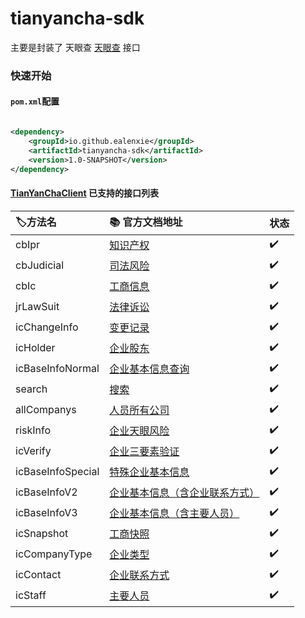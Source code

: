 tianyancha-sdk
======

主要是封装了 天眼查 [天眼查](http://open.tianyancha.com/) 接口

### 快速开始

#### `pom.xml`配置

```xml

<dependency>
    <groupId>io.github.ealenxie</groupId>
    <artifactId>tianyancha-sdk</artifactId>
    <version>1.0-SNAPSHOT</version>
</dependency>
```

#### [TianYanChaClient](https://github.com/EalenXie/sdk-all/blob/main/tianyancha-sdk/src/main/java/io/github/ealenxie/tianyancha/TianYanChaClient.java) 已支持的接口列表

| 🏷️方法名            | 📚 官方文档地址                                              | 状态  |
|:------------------|:-------------------------------------------------------|:----|
| cbIpr             | [知识产权](http://open.tianyancha.com/open/1139)           | ✔️  |
| cbJudicial        | [司法风险](http://open.tianyancha.com/open/1002)           | ✔️  |
| cbIc              | [工商信息](http://open.tianyancha.com/open/1001)           | ✔️  |
| jrLawSuit         | [法律诉讼](http://open.tianyancha.com/open/842)            | ✔️  |
| icChangeInfo      | [变更记录](http://open.tianyancha.com/open/822)            | ✔️  |
| icHolder          | [企业股东](http://open.tianyancha.com/open/821)            | ✔️  |
| icBaseInfoNormal  | [企业基本信息查询](http://open.tianyancha.com/open/1116)       | ✔️  |
| search            | [搜索](http://open.tianyancha.com/open/816)              | ✔️  |
| allCompanys       | [人员所有公司](http://open.tianyancha.com/open/450)          | ✔️  |
| riskInfo          | [企业天眼风险](http://open.tianyancha.com/open/425)          | ✔️  |
| icVerify          | [企业三要素验证](http://open.tianyancha.com/open/1074)        | ✔️  |
| icBaseInfoSpecial | [特殊企业基本信息](http://open.tianyancha.com/open/1117)       | ✔️  |
| icBaseInfoV2      | [企业基本信息（含企业联系方式）](http://open.tianyancha.com/open/818) | ✔️  |
| icBaseInfoV3      | [企业基本信息（含主要人员）](http://open.tianyancha.com/open/819)   | ✔️  |
| icSnapshot        | [工商快照](http://open.tianyancha.com/open/1045)           | ✔️  |
| icCompanyType     | [企业类型](http://open.tianyancha.com/open/1047)           | ✔️  |
| icContact         | [企业联系方式](http://open.tianyancha.com/open/1046)         | ✔️  |
| icStaff           | [主要人员](http://open.tianyancha.com/open/820)            | ✔️  |







